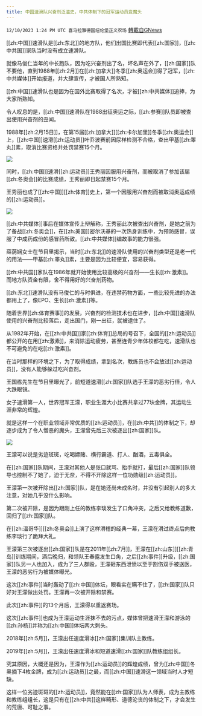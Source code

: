 ```yaml
---
title: 中国速滑队兴奋剂泛滥史，中共体制下的冠军运动员变魔头
---
```

`12/10/2023 1:24 PM UTC 喜马拉雅德国纽伦堡正义农场` [轉載自GNews](https://gnews.org/articles/2093089)

[[zh:中国]]速滑队是[[zh:东北]]的地方队，他们出国比赛即代表[[zh:国家]]，[[zh:中共国]]家队当时没有成立速滑队。

就像马俊仁当年的中长跑队，因为吃兴奋剂出了名，坏名声在外了，[[zh:国家]]队不要他，直到1988年[[zh:2月]]在[[zh:加拿大]]冬季[[zh:奥运会]]得了冠军，[[zh:中共媒体]]开始报道，并大肆宣传，才被国人所熟知。

[[zh:中国]]速滑队也是因为在国外比赛取得了名次，才被[[zh:中共媒体]]追捧，为大家所熟知。

令人叹息的是，[[zh:中国]]速滑队在1988出征奥运之际，[[zh:参赛]]队员即被查出使用兴奋剂的丑闻。

1988年[[zh:2月15日]]，在第15届[[zh:加拿大]][[zh:卡尔加里]]冬季[[zh:奥运会]]上，[[zh:中国]]速滑[[zh:运动员]]叶乔波赛前因尿样检测不合格，查出甲基[[zh:睪丸]]素，取消比赛资格并处罚禁赛15个月。


![](https://i.imgur.com/HwuO4mI.jpg)

同时，[[zh:中国]]速滑[[zh:运动员]]王秀丽因服用兴奋剂，而被取消了参加该届[[zh:冬奥会]]的比赛成绩，王秀丽即日起禁赛15个月。

王秀丽也成了[[zh:中国]][[zh:体育]]史上，第一个因服用兴奋剂而被取消奥运成绩的[[zh:运动员]]。

![](https://i.imgur.com/A26JCwh.jpg)

[[zh:中共媒体]]事后在媒体宣传上辩解称，王秀丽此次被查出兴奋剂，是她之前为了备战[[zh:冬奥会]]，在[[zh:美国]]密尔沃基的一次热身训练中，为预防感冒，误服了中成药成份的感冒药所致。[[zh:中共媒体]]编故事的能力很强。

薛荫娴女士在节目里揭示，当时[[zh:东北]]的速滑队使用的兴奋剂类型还是老一代的用法——甲基[[zh:睾丸]]素，主要是因为比较便宜，容易获得。

[[zh:中共国]]家队在1986年就开始使用比较高级的兴奋剂——生长[[zh:激素]]。而地方队资金有限，舍不得用好的兴奋剂药物。

[[zh:东北]]速滑队没有马俊仁的与时俱进，在违禁药物方面，一些比较先进的办法都用上了，像EPO、生长[[zh:激素]]等。

随着世界[[zh:体育赛事]]的发展，兴奋剂的检测技术也在进步，[[zh:中国]]速滑队使用的兴奋剂比较落后，走出国门，刚一出征，就被逮住了。

从1982年开始，在[[zh:中共国]]家[[zh:体育]]总局的号召下，全国的[[zh:运动员]]都公开的在用[[zh:激素]]，来消除运动疲劳，甚至连青少年体校都在吃，速滑队也不可避免的在吃[[zh:激素]]。

在当时那样的环境之下，为了取得成绩，拿到名次，教练员也不会放过[[zh:运动员]]，没有人能够躲过吃兴奋剂。

王国栋先生在节目里曝光了，前短道速滑[[zh:国家]]队选手王濛的恶劣行径，令人大跌眼镜。

女子速滑第一人，世界冠军王濛，职业生涯大小比赛共拿过77块金牌，其运动生涯非常的辉煌。

就是这样一个在职业领域非常优质的[[zh:运动员]]，在[[zh:中共]]的体制之下，却逐步成为了令人憎恶的魔头，王濛曾先后三次被逐出[[zh:国家]]队。

![](https://i.imgur.com/J8VVUnw.jpg)

王濛可以说是劣迹斑斑，吃喝嫖赌、横行霸道、打人、酗酒，五毒俱全。

在[[zh:国家]]队期间，王濛对其他人是张口就骂、抬手就打，最后[[zh:国家]]队领导也控制不了她了，迫于无奈，不得不开除这样一位功勋级[[zh:运动员]]。

王濛第一次被开除出[[zh:国家]]队，是在她还尚未成名时，并没有引起别人的多大注意，对她几乎没什么影响。

第二次被开除，是因为跟刚上任的教练李琰发生了口角冲突，之后又给教练道歉，回归了[[zh:国家]]队。

在[[zh:温哥华]][[zh:冬奥会]]上演了这样滑稽的经典一幕，王濛在滑过终点后向教练李琰行了跪拜大礼。

王濛第三次被逐出[[zh:国家]]队是在2011年[[zh:7月]]，王濛在[[zh:山东]][[zh:青岛]]训练期间，酒后晚归，和领队王春露发生口角，之后[[zh:事件]]升级，[[zh:国家]]队另一人也加入，成为了三人群殴，王濛砸东西泄愤以至于割伤双手被送医，王濛的恶劣行为被媒体曝光。

这次[[zh:事件]]当时轰动了[[zh:中国]]体坛，眼看实在瞒不住了，[[zh:国家]]队只好对王濛做出处罚。王濛再一次被开除和禁赛。

此次[[zh:事件]]的13个月后，王濛得以重返赛场。

这次[[zh:事件]]也成为王濛运动生涯抹不去的污点，媒体曾把速滑王濛和游泳的[[zh:孙杨]]并称为[[zh:中国]]体坛两大刺头。

2018年[[zh:5月]]，王濛出任速度滑冰[[zh:国家]]集训队主教练。

2019年[[zh:5月]]，王濛出任速度滑冰和短道速滑[[zh:国家]]队教练组组长。

究其原因，大概还是因为，王濛作为[[zh:运动员]]的辉煌成绩，曾为[[zh:中国]]冬奥摘下4枚金牌，成为[[zh:运动员]]之最，而[[zh:中国]]速滑这一领域当时人才短缺。

这样一位劣迹斑斑的[[zh:运动员]]，竟然能在[[zh:国家]]队为人师表，成为主教练和教练组组长，这是只有在[[zh:中共]]这样畸形、道德沦丧的体制之下，才会发生的荒唐、可耻之事。

